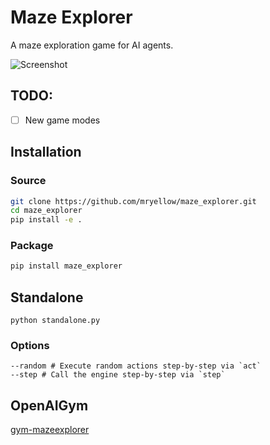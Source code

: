 # Maze Explorer

A maze exploration game for AI agents.

![Screenshot](https://raw.githubusercontent.com/mryellow/maze_explorer/master/assets/screen_001.jpg)

## TODO:

* [ ] New game modes

## Installation

### Source

```bash
git clone https://github.com/mryellow/maze_explorer.git
cd maze_explorer
pip install -e .
```

### Package

```bash
pip install maze_explorer
```

## Standalone

`python standalone.py`

### Options

```
--random # Execute random actions step-by-step via `act`
--step # Call the engine step-by-step via `step`
```

## OpenAIGym

[gym-mazeexplorer](https://github.com/mryellow/gym-mazeexplorer)
